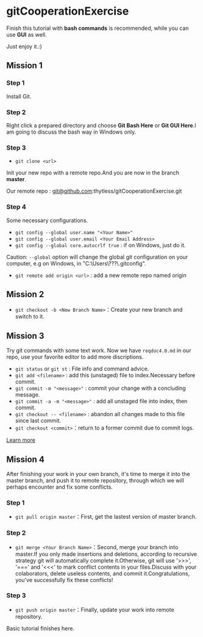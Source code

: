 # gitCooperationExercise #
Finish this tutorial with **bash commands** is recommended, while you can use  **GUI** as well. 

Just enjoy it.:)

## Mission 1 ##
### Step 1
Install Git.

### Step 2
Right click a prepared directory and choose **Git Bash Here** or **Git GUI Here**.I am going to discuss the bash way in Windows only.

### Step 3
- `git clone <url>` 

Init your new repo with a remote repo.And you are now in the branch **master**.

Our remote repo : git@github.com:thytless/gitCooperationExercise.git

### Step 4
Some necessary configurations.

- `git config --global user.name "<Your Name>"`
- `git config --global user.email <Your Email Address>`
- `git config --global core.autocrlf true` : if on Windows, just do it.

Caution: `--global` option will change the global git configuration on your computer, e.g on Windows, in "C:\\Users\\???\\.gitconfig".

- `git remote add origin <url>` : add a new remote repo named origin

## Mission 2
- `git checkout -b <New Branch Name>`：Create your new branch and switch to it.

## Mission 3
Try git commands with some text work.
Now we have `reqdoc4.0.md` in our repo, use your favorite editor to add more discriptions.

- `git status` or `git st` : File info and command advice.
- `git add <filename>` : add this (unstaged) file to index.Necessary before commit.
- `git commit -m "<message>"`  : commit your change with a concluding message.
- `git commit -a -m "<message>"` : add all unstaged file into index, then commit.
- `git checkout -- <filename>` : abandon all changes made to this file since last commit.
- `git checkout <commit>`：return to a former commit due to commit logs.

[Learn more](https://git-scm.com/book/zh/v2/Git-%E5%9F%BA%E7%A1%80-%E8%AE%B0%E5%BD%95%E6%AF%8F%E6%AC%A1%E6%9B%B4%E6%96%B0%E5%88%B0%E4%BB%93%E5%BA%93)

## Mission 4
After finishing your work in your own branch, it's time to merge it into the master branch, and push it to remote repository, through which we will perhaps encounter and fix some conflicts.

### Step 1
- `git pull origin master`：First, get the lastest version of master branch.

### Step 2
- `git merge <Your Branch Name>`：Second, merge your branch into master.If you only made insertions and deletions, according to recursive strategy git will automatically complete it.Otherwise, git will use '>>>', '===' and '<<<' to mark conflict contents in your files.Discuss with your colaborators, delete useless contents, and commit it.Congratulations, you've successfully fix these conflicts!

### Step 3
- `git push origin master`：Finally, update your work into remote repository.

Basic tutorial finishes here. 
 


 




